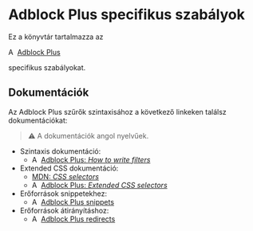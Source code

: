 # Adblock Plus specifikus szabályok

Ez a könyvtár tartalmazza az
<!--markdownlint-disable MD013-->
<img src="https://cdn.adguard.com/website/github.com/AGLint/abp_logo.svg" width="14px" alt="Adblock Plus logo"> [Adblock Plus][abp-url]
<!--markdownlint-enable MD013-->
specifikus szabályokat.

## Dokumentációk

Az Adblock Plus szűrők szintaxisához a következő linkeken találsz dokumentációkat:

> :warning: A dokumentációk angol nyelvűek.

<!--markdownlint-disable MD013-->
- Szintaxis dokumentáció:
    - <img src="https://cdn.adguard.com/website/github.com/AGLint/abp_logo.svg" width="14px" alt="Adblock Plus logo"> [Adblock Plus: *How to write filters*][abp-filters]
- Extended CSS dokumentáció:
    - [MDN: *CSS selectors*][mdn-css-selectors]
    - <img src="https://cdn.adguard.com/website/github.com/AGLint/abp_logo.svg" width="14px" alt="Adblock Plus logo"> [Adblock Plus: *Extended CSS selectors*][abp-ext-css]
- Erőforrások snippetekhez:
    - <img src="https://cdn.adguard.com/website/github.com/AGLint/abp_logo.svg" width="14px" alt="Adblock Plus logo"> [Adblock Plus snippets][abp-snippets]
- Erőforrások átirányításhoz:
    - <img src="https://cdn.adguard.com/website/github.com/AGLint/abp_logo.svg" width="14px" alt="Adblock Plus logo"> [Adblock Plus redirects][abp-redirects]
<!--markdownlint-enable MD013-->

[abp-url]: https://adblockplus.org
[abp-ext-css]: https://help.adblockplus.org/hc/en-us/articles/360062733293#elemhide-emulation
[abp-filters]: https://help.adblockplus.org/hc/en-us/articles/360062733293
[abp-redirects]: https://help.adblockplus.org/hc/en-us/articles/360062733293#rewrite
[abp-snippets]: https://help.adblockplus.org/hc/en-us/articles/1500002338501#snippets-ref
[mdn-css-selectors]: https://developer.mozilla.org/en-US/docs/Web/CSS/CSS_Selectors
